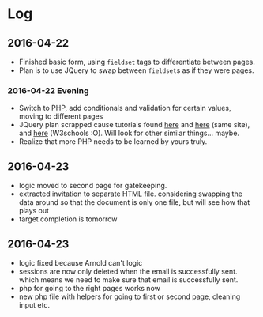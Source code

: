 # Log

## 2016-04-22

* Finished basic form, using `fieldset` tags to differentiate between pages.
* Plan is to use JQuery to swap between `fieldset`s as if they were pages.

### 2016-04-22 Evening

* Switch to PHP, add conditionals and validation for certain values, moving to
  different pages
* JQuery plan scrapped cause tutorials found
  [here](http://www.html-form-guide.com/php-form/php-form-validation-tutorial.html)
  and [here](http://www.html-form-guide.com/php-form/php-order-form.html)
  (same site), and [here](http://www.w3schools.com/php/php_sessions.asp)
  (W3schools :O). Will look for other similar things... maybe.
* Realize that more PHP needs to be learned by yours truly.

## 2016-04-23

* logic moved to second page for gatekeeping.
* extracted invitation to separate HTML file. considering swapping the data around so that the document is only one file, but will see how that plays out
* target completion is tomorrow

## 2016-04-23

* logic fixed because Arnold can't logic
* sessions are now only deleted when the email is successfully sent. which means we need to make sure that email is successfully sent.
* php for going to the right pages works now
* new php file with helpers for going to first or second page, cleaning input etc.
